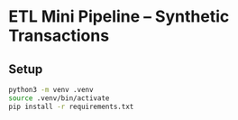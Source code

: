 # ETL Mini Pipeline – Synthetic Transactions

## Setup
```bash
python3 -m venv .venv
source .venv/bin/activate
pip install -r requirements.txt

